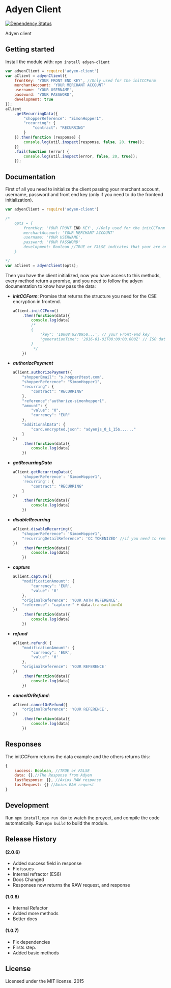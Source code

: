 # Adyen Client

[![Dependency Status](https://david-dm.org/danibram/adyen-client.svg)](https://david-dm.org/danibram/adyen-client)

Adyen client


## Getting started

Install the module with: `npm install adyen-client`

```javascript
var adyenClient = require('adyen-client')
var aClient = adyenClient({
    frontKey: 'YOUR FRONT END KEY', //Only used for the initCCForm
    merchantAccount: 'YOUR MERCHANT ACCOUNT'
    username: 'YOUR USERNAME',
    password: 'YOUR PASSWORD',
    development: true
});
aClient
    .getRecurringData({
        "shopperReference": "SimonHopper1",
        "recurring": {
            "contract": "RECURRING"
        }
    }).then(function (response) {
        console.log(util.inspect(response, false, 20, true));
    })
    .fail(function (error) {
        console.log(util.inspect(error, false, 20, true));
    });
```

## Documentation

First of all you need to initialize the client passing your merchant account, username, password and front end key (only if you need to do the frontend initialization).

```javascript
var adyenClient = require('adyen-client')

/*
    opts = {
        frontKey: 'YOUR FRONT END KEY', //Only used for the initCCForm
        merchantAccount: 'YOUR MERCHANT ACCOUNT'
        username: 'YOUR USERNAME',
        password: 'YOUR PASSWORD'
        development: Boolean //TRUE or FALSE indicates that your are on development, for production is not neccesary
    }

*/
var aClient = adyenClient(opts);
```
Then you have the client initialized, now you have access to this methods, every method return a promise, and you need to follow the adyen documentation to know how pass the data:

- ***initCCForm***: Promise that returns the structure you need for the CSE encryption in frontend.
    ```javascript
    aClient.initCCForm()
        .then(function(data){
            console.log(data)
            /*
            {
                "key": '10008|927D950...', // your Front-end key
                "generationTime": '2016-01-01T00:00:00.000Z' // ISO date string
            }
             */
        })
    ```

- ***authorizePayment***

    ```javascript
    aClient.authorizePayment({
        "shopperEmail": "s.hopper@test.com",
        "shopperReference": "SimonHopper1",
        "recurring": {
            "contract": "RECURRING"
        },
        "reference":"authorize-simonhopper1",
        "amount": {
            "value": "0",
            "currency": "EUR"
        },
        "additionalData": {
            "card.encrypted.json": "adyenjs_0_1_15$......"
        }
    })
        .then(function(data){
            console.log(data)
        })
    ```
- ***getRecurringData***

    ```javascript
    aClient.getRecurringData({
        'shopperReference': 'SimonHopper1',
        'recurring': {
            "contract": "RECURRING"
        }
    })
        .then(function(data){
            console.log(data)
        })
    ```

- ***disableRecurring***

    ```javascript
    aClient.disableRecurring({
        "shopperReference": 'SimonHopper1',
        "recurringDetailReference": 'CC TOKENIZED' //if you need to remove a specific one
    })
        .then(function(data){
            console.log(data)
        })
    ```

- ***capture***

    ```javascript
    aClient.capture({
        "modificationAmount": {
            "currency": 'EUR',
            "value": '0'
        },
        "originalReference": 'YOUR AUTH REFERENCE',
        "reference": "capture-" + data.transactionId
    })
        .then(function(data){
            console.log(data)
        })
    ```

- ***refund***

    ```javascript
    aClient.refund( {
        "modificationAmount": {
            "currency": 'EUR',
            "value": '0'
        },
        "originalReference": 'YOUR REFERENCE'
    })
        .then(function(data){
            console.log(data)
        })
    ```

- ***cancelOrRefund***:

    ```javascript
    aClient.cancelOrRefund({
        "originalReference": 'YOUR REFERENCE',
    })
        .then(function(data){
            console.log(data)
        })
    ```

## Responses

The initCCForm returns the data example and the others returns this:

```javascript
{   
    success: Boolean, //TRUE or FALSE
    data: {},//The Response from Adyen
    lastResponse: {}, //Axios RAW response
    lastRequest: {} //Axios RAW request
}
```

## Development

Run ```npm install;npm run dev``` to watch the proyect, and compile the code automatically.
Run ```npm build``` to build the module.

## Release History

#### (2.0.6)
- Added success field in response
- Fix issues
- Internal refractor (ES6)
- Docs Changed
- Responses now returns the RAW request, and response

#### (1.0.8)
- Internal Refactor
- Added more methods
- Better docs

#### (1.0.7)
- Fix dependencies
- Firsts step.
- Added basic methods

## License
Licensed under the MIT license. 2015
